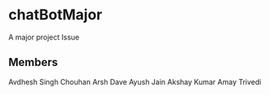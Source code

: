 # chatBotMajor
A major project Issue 


## Members 
Avdhesh Singh Chouhan
Arsh Dave
Ayush Jain
Akshay Kumar 
Amay Trivedi 
